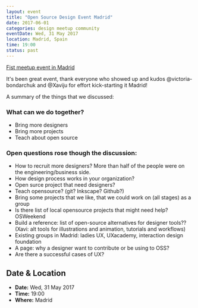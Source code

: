 ```yaml
---
layout: event
title: "Open Source Design Event Madrid"
date: 2017-06-01
categories: design meetup community
eventDate: Wed, 31 May 2017
location: Madrid, Spain
time: 19:00
status: past
---
```


[Fist meetup event in Madrid](https://www.meetup.com/es-ES/Open-Source-Design-Madrid-Chapter/events/240536154/) 

It's been great event, thank everyone who showed up and kudos @victoria-bondarchuk and @Xaviju for effort kick-starting it Madrid!

A summary of the things that we discussed:

### What can we do together?
 - Bring more designers
 - Bring more projects
 - Teach about open source 


### Open questions rose though the discussion:
 - How to recruit more designers? More than half of the people were on the engineering/business side.
 - How design process works in your organization?
 - Open surce project that need designers?
 - Teach opensource? (git? Inkscape? Github?)
 - Bring some projects that we like, that we could work on (all stages) as a group
 - Is there list of local opensource projects that might need help? OSWeekend
 - Build a reference: list of open-source alternatives for designer tools??  (Xavi: alt tools for illustrations and animation, tutorials and workflows)
 - Existing groups in Madrid: ladies UX, UXacademy, interaction design foundation
 - A page: why a designer want to contribute or be using to OSS?
 - Are there a successful cases of UX?

## Date & Location

- **Date:** Wed, 31 May 2017
- **Time:** 19:00
- **Where:** Madrid

